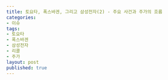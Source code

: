 ```yaml
---
title: 토요타, 폭스바겐, 그리고 삼성전자(2) - 주요 사건과 주가의 흐름
categories:
- 이슈
tags:
- 토요타
- 폭스바겐
- 삼성전자
- 리콜
- 주가
layout: post
published: true
---
```


